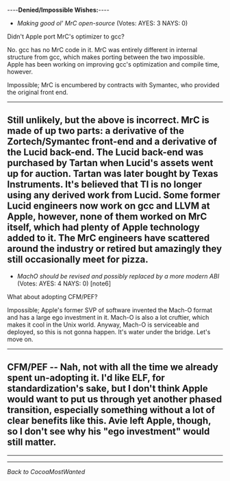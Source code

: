 ----**Denied/Impossible Wishes:**----



* *Making good ol' MrC open-source* (Votes: AYES: 3 NAYS: 0)

Didn't Apple port MrC's optimizer to gcc?

No. gcc has no MrC code in it. MrC was entirely different in internal structure from gcc, which makes porting between the two impossible. Apple has been working on improving gcc's optimization and compile time, however.

Impossible; MrC is encumbered by contracts with Symantec, who provided the original front end.

----
Still unlikely, but the above is incorrect. MrC is made of up two parts: a derivative of the Zortech/Symantec front-end and a derivative of the Lucid back-end. The Lucid back-end was purchased by Tartan when Lucid's assets went up for auction. Tartan was later bought by Texas Instruments. It's believed that TI is no longer using any derived work from Lucid. Some former Lucid engineers now work on gcc and LLVM at Apple, however, none of them worked on MrC itself, which had plenty of Apple technology added to it. The MrC engineers have scattered around the industry or retired but amazingly they still occasionally meet for pizza.
----

*  *MachO should be revised and possibly replaced by a more modern ABI* (Votes: AYES: 4 NAYS: 0) [note6]

What about adopting CFM/PEF?

Impossible; Apple's former SVP of software invented the Mach-O format and has a large ego investment in it. Mach-O is also a lot cruftier, which makes it cool in the Unix world. Anyway, Mach-O is serviceable and deployed, so this is not gonna happen. It's water under the bridge. Let's move on.

----
CFM/PEF -- Nah, not with all the time we already spent un-adopting it. I'd like ELF, for standardization's sake, but I don't think Apple would want to put us through yet another phased transition, especially something without a lot of clear benefits like this. Avie left Apple, though, so I don't see why his "ego investment" would still matter.
----



----
----

*Back to CocoaMostWanted*

